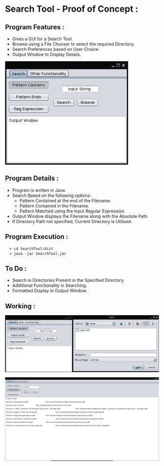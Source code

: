 # Search Tool - Proof of Concept :
## Program Features :
   * Gives a GUI for a Search Tool.
   * Browse using a File Chooser to select the required Directory.
   * Search Preferences based on User Choice.
   * Output Window to Display Details.

![Image](/img/mainWindow.png "GUI Interface")

## Program Details :
   * Program is written in Java.
   * Search Based on the following options:
      * Pattern Contained at the end of the Filename.
      * Pattern Contained in the Filename.
      * Pattern Matched using the Input Regular Expression.
   * Output Window displays the Filename along with the Absolute Path.
   * If Directory Path not specified, Current Directory is Utilised.
  
## Program Execution :
```
  > cd SearchTool/dist
  > java -jar SearchTool.jar
```

## To Do :
  * Search in Directories Present in the Specified Directory.
  * Additional Functionality in Searching.
  * Formatted Display in Output Window.

## Working :
![Image](/img/browse.png "Browse Functionality")

![Image](/img/output.png "Search Functionality")